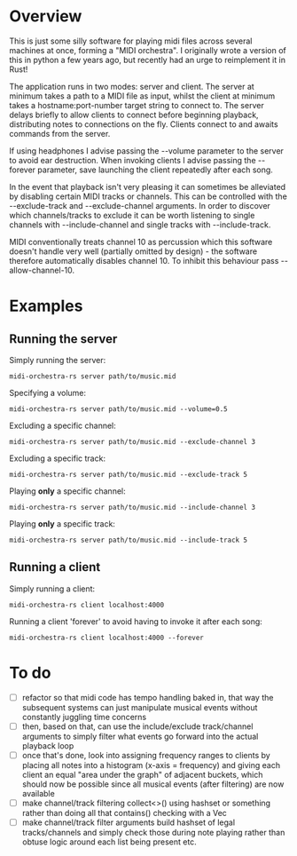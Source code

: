 # Overview

This is just some silly software for playing midi files across several machines at once, forming a "MIDI orchestra". I originally wrote a version of this in python a few years ago, but recently had an urge to reimplement it in Rust!

The application runs in two modes: server and client. The server at minimum takes a path to a MIDI file as input, whilst the client at minimum takes a hostname:port-number target string to connect to. The server delays briefly to allow clients to connect before beginning playback, distributing notes to connections on the fly. Clients connect to and awaits commands from the server.

If using headphones I advise passing the --volume parameter to the server to avoid ear destruction. When invoking clients I advise passing the --forever parameter, save launching the client repeatedly after each song.

In the event that playback isn't very pleasing it can sometimes be alleviated by disabling certain MIDI tracks or channels. This can be controlled with the --exclude-track and --exclude-channel arguments. In order to discover which channels/tracks to exclude it can be worth listening to single channels with --include-channel and single tracks with --include-track.

MIDI conventionally treats channel 10 as percussion which this software doesn't handle very well (partially omitted by design) - the software therefore automatically disables channel 10. To inhibit this behaviour pass --allow-channel-10.

# Examples

## Running the server

Simply running the server:

`midi-orchestra-rs server path/to/music.mid`

Specifying a volume:

`midi-orchestra-rs server path/to/music.mid --volume=0.5`

Excluding a specific channel:

`midi-orchestra-rs server path/to/music.mid --exclude-channel 3`

Excluding a specific track:

`midi-orchestra-rs server path/to/music.mid --exclude-track 5`

Playing **only** a specific channel:

`midi-orchestra-rs server path/to/music.mid --include-channel 3`

Playing **only** a specific track:

`midi-orchestra-rs server path/to/music.mid --include-track 5`

## Running a client

Simply running a client:

`midi-orchestra-rs client localhost:4000`

Running a client 'forever' to avoid having to invoke it after each song:

`midi-orchestra-rs client localhost:4000 --forever`

# To do

- [ ] refactor so that midi code has tempo handling baked in, that way the subsequent systems can just manipulate musical events without constantly juggling time concerns
- [ ] then, based on that, can use the include/exclude track/channel arguments to simply filter what events go forward into the actual playback loop
- [ ] once that's done, look into assigning frequency ranges to clients by placing all notes into a histogram (x-axis = frequency) and giving each client an equal "area under the graph" of adjacent buckets, which should now be possible since all musical events (after filtering) are now available
- [ ] make channel/track filtering collect<>() using hashset or something rather than doing all that contains() checking with a Vec
- [ ] make channel/track filter arguments build hashset of legal tracks/channels and simply check those during note playing rather than obtuse logic around each list being present etc.
